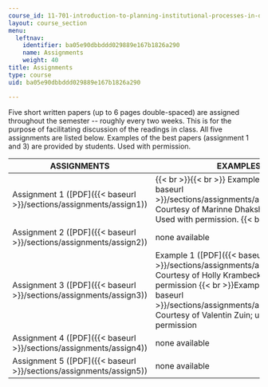 ```yaml
---
course_id: 11-701-introduction-to-planning-institutional-processes-in-developing-countries-fall-2003
layout: course_section
menu:
  leftnav:
    identifier: ba05e90dbbddd029889e167b1826a290
    name: Assignments
    weight: 40
title: Assignments
type: course
uid: ba05e90dbbddd029889e167b1826a290

---
```


Five short written papers (up to 6 pages double-spaced) are assigned throughout the semester -- roughly every two weeks. This is for the purpose of facilitating discussion of the readings in class. All five assignments are listed below. Examples of the best papers (assignment 1 and 3) are provided by students. Used with permission.

| ASSIGNMENTS | EXAMPLES |
| --- | --- |
| Assignment 1 ([PDF]({{< baseurl >}}/sections/assignments/assign1)) |  {{< br >}}{{< br >}} Example ([PDF]({{< baseurl >}}/sections/assignments/assign1ex1)) Courtesy of Marinne Dhakshike Wickrema; Used with permission. {{< br >}}{{< br >}}  |
| Assignment 2 ([PDF]({{< baseurl >}}/sections/assignments/assign2)) | none available |
| Assignment 3 ([PDF]({{< baseurl >}}/sections/assignments/assign3)) | Example 1 ([PDF]({{< baseurl >}}/sections/assignments/assign3example)) Courtesy of Holly Krambeck; used with permission  {{< br >}}Example 2 ([PDF]({{< baseurl >}}/sections/assignments/assign3ex2)) Courtesy of Valentin Zuin; used with permission |
| Assignment 4 ([PDF]({{< baseurl >}}/sections/assignments/assign4)) | none available |
| Assignment 5 ([PDF]({{< baseurl >}}/sections/assignments/assign5)) | none available